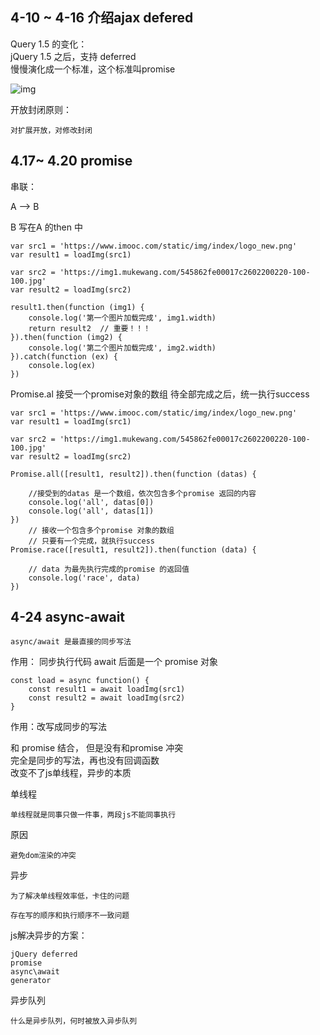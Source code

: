 ## 4-10 ~ 4-16 介绍ajax defered


Query 1.5 的变化：   
jQuery 1.5 之后，支持 deferred   
慢慢演化成一个标准，这个标准叫promise

![img]()


开放封闭原则：

	对扩展开放，对修改封闭
	
	
## 4.17~ 4.20 promise

串联：

A ——> B 

B 写在A 的then 中


```
var src1 = 'https://www.imooc.com/static/img/index/logo_new.png'
var result1 = loadImg(src1)

var src2 = 'https://img1.mukewang.com/545862fe00017c2602200220-100-100.jpg'
var result2 = loadImg(src2)

result1.then(function (img1) {
    console.log('第一个图片加载完成', img1.width)
    return result2  // 重要！！！
}).then(function (img2) {
    console.log('第二个图片加载完成', img2.width)
}).catch(function (ex) {
    console.log(ex)
})
```


Promise.al 接受一个promise对象的数组
待全部完成之后，统一执行success


```
var src1 = 'https://www.imooc.com/static/img/index/logo_new.png'
var result1 = loadImg(src1)

var src2 = 'https://img1.mukewang.com/545862fe00017c2602200220-100-100.jpg'
var result2 = loadImg(src2)

Promise.all([result1, result2]).then(function (datas) {

    //接受到的datas 是一个数组，依次包含多个promise 返回的内容
    console.log('all', datas[0])
    console.log('all', datas[1])
})
	// 接收一个包含多个promise 对象的数组
	// 只要有一个完成，就执行success
Promise.race([result1, result2]).then(function (data) {

    // data 为最先执行完成的promise 的返回值
    console.log('race', data)
})
```



## 4-24 async-await
	
	
	async/await 是最直接的同步写法	
作用： 同步执行代码
await 后面是一个 promise 对象

	
	const load = async function() {
		const result1 = await loadImg(src1)
		const result2 = await loadImg(src2)
	}

作用：改写成同步的写法


和 promise 结合， 但是没有和promise 冲突   
完全是同步的写法，再也没有回调函数  
改变不了js单线程，异步的本质

单线程
	
	单线程就是同事只做一件事，两段js不能同事执行
原因

	避免dom渲染的冲突
异步
	
	为了解决单线程效率低，卡住的问题
	
	存在写的顺序和执行顺序不一致问题
		
js解决异步的方案：
	
	jQuery deferred
	promise
	async\await
	generator
异步队列
	
	什么是异步队列，何时被放入异步队列
	 




